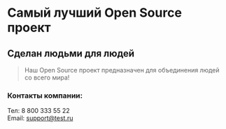 # Самый лучший Open Source проект

## Сделан людьми для людей

> Наш Open Source проект предназначен для объединения людей со всего мира!

 ### Контакты компании:  
Тел: 8 800 333 55 22  
Email: [support@test.ru](support@test.ru)
